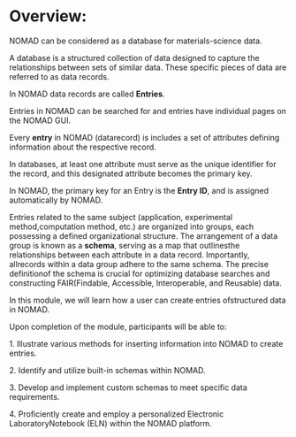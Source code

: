 Overview:
=========

NOMAD can be considered as a database for materials-science data.

A database is a structured collection of data designed to capture the relationships between sets of similar data. These specific pieces of data are referred to as data records.

In NOMAD data records are called **Entries**.

Entries in NOMAD can be searched for and entries have individual pages on the NOMAD GUI.

Every **entry** in NOMAD (datarecord) is includes a set of attributes defining information about the respective record.

In databases, at least one attribute must serve as the unique identifier for the record, and this designated attribute becomes the primary key.

In NOMAD, the primary key for an Entry is the **Entry ID**, and is assigned automatically by NOMAD.

Entries related to the same subject (application, experimental method,computation method, etc.) are organized into groups, each possessing a defined organizational structure. The arrangement of a data group is known as a **schema**, serving as a map that outlinesthe relationships between each attribute in a data record. Importantly, allrecords within a data group adhere to the same schema. The precise definitionof the schema is crucial for optimizing database searches and constructing FAIR(Findable, Accessible, Interoperable, and Reusable) data.

In this module, we will learn how a user can create entries ofstructured data in NOMAD.

Upon completion of the module, participants will be able to:

1\. Illustrate various methods for inserting information into NOMAD to create entries.

2\. Identify and utilize built-in schemas within NOMAD.

3\. Develop and implement custom schemas to meet specific data requirements.

4\. Proficiently create and employ a personalized Electronic LaboratoryNotebook (ELN) within the NOMAD platform.